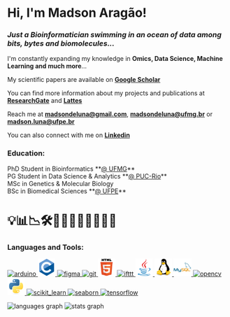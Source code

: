 <h1 align="left">Hi, I'm Madson Aragão!</h1>
<h3 align="left"><i>Just a Bioinformatician swimming in an ocean of data among bits, bytes and biomolecules...</i></h3></h3>

I'm constantly expanding my knowledge in **Omics, Data Science, Machine Learning and much more**... 

My scientific papers are available on **<a href="https://scholar.google.com.br/citations?user=GmHvOYsAAAAJ&hl=en">Google Scholar</a>**

You can find more information about my projects and publications at **<a href="https://www.researchgate.net/profile/Madson-Luna-Aragao-2">ResearchGate</a>** and **<a href="http://lattes.cnpq.br/0893799887546498">Lattes</a>**

Reach me at **madsondeluna@gmail.com**, **madsondeluna@ufmg.br** or **madson.luna@ufpe.br** 

You can also connect with me on **<a href="https://www.linkedin.com/in/madsonaragao/">Linkedin</a>**

<h3 align="left">Education:</h3>
PhD Student in Bioinformatics **<a href="http://www.pgbioinfo.icb.ufmg.br/">@ UFMG</a>** <br>
PG Student in Data Science & Analytics **<a href="https://especializacao.ccec.puc-rio.br/">@ PUC-Rio</a>**  <br>
MSc in Genetics & Molecular Biology  <br> 
BSc in Biomedical Sciences **<a href="https://www.ufpe.br/biomedicina-bacharelado-cb">@ UFPE</a>**

<h1>💡📊📉🛠️👨🏻‍💻🧬📑✍🏼🧮</h1>

<h3 align="left">Languages and Tools:</h3>
<p align="left"> <a href="https://www.arduino.cc/" target="_blank" rel="noreferrer"> <img src="https://cdn.worldvectorlogo.com/logos/arduino-1.svg" alt="arduino" width="40" height="40"/> </a> <a href="https://www.cprogramming.com/" target="_blank" rel="noreferrer"> <img src="https://raw.githubusercontent.com/devicons/devicon/master/icons/c/c-original.svg" alt="c" width="40" height="40"/> </a> <a href="https://www.figma.com/" target="_blank" rel="noreferrer"> <img src="https://www.vectorlogo.zone/logos/figma/figma-icon.svg" alt="figma" width="40" height="40"/> </a> <a href="https://git-scm.com/" target="_blank" rel="noreferrer"> <img src="https://www.vectorlogo.zone/logos/git-scm/git-scm-icon.svg" alt="git" width="40" height="40"/> </a> <a href="https://www.w3.org/html/" target="_blank" rel="noreferrer"> <img src="https://raw.githubusercontent.com/devicons/devicon/master/icons/html5/html5-original-wordmark.svg" alt="html5" width="40" height="40"/> </a> <a href="https://ifttt.com/" target="_blank" rel="noreferrer"> <img src="https://www.vectorlogo.zone/logos/ifttt/ifttt-ar21.svg" alt="ifttt" width="40" height="40"/> </a> <a href="https://www.java.com" target="_blank" rel="noreferrer"> <img src="https://raw.githubusercontent.com/devicons/devicon/master/icons/java/java-original.svg" alt="java" width="40" height="40"/> </a> <a href="https://www.linux.org/" target="_blank" rel="noreferrer"> <img src="https://raw.githubusercontent.com/devicons/devicon/master/icons/linux/linux-original.svg" alt="linux" width="40" height="40"/> </a> <a href="https://www.mysql.com/" target="_blank" rel="noreferrer"> <img src="https://raw.githubusercontent.com/devicons/devicon/master/icons/mysql/mysql-original-wordmark.svg" alt="mysql" width="40" height="40"/> </a> <a href="https://opencv.org/" target="_blank" rel="noreferrer"> <img src="https://www.vectorlogo.zone/logos/opencv/opencv-icon.svg" alt="opencv" width="40" height="40"/> </a> <a href="https://www.python.org" target="_blank" rel="noreferrer"> <img src="https://raw.githubusercontent.com/devicons/devicon/master/icons/python/python-original.svg" alt="python" width="40" height="40"/> </a> <a href="https://scikit-learn.org/" target="_blank" rel="noreferrer"> <img src="https://upload.wikimedia.org/wikipedia/commons/0/05/Scikit_learn_logo_small.svg" alt="scikit_learn" width="40" height="40"/> </a> <a href="https://seaborn.pydata.org/" target="_blank" rel="noreferrer"> <img src="https://seaborn.pydata.org/_images/logo-mark-lightbg.svg" alt="seaborn" width="40" height="40"/> </a> <a href="https://www.tensorflow.org" target="_blank" rel="noreferrer"> <img src="https://www.vectorlogo.zone/logos/tensorflow/tensorflow-icon.svg" alt="tensorflow" width="40" height="40"/> </a> </p>

<div align="left">
 <img src="https://github-readme-stats.vercel.app/api/top-langs?username=madsondeluna&locale=en&hide_title=false&layout=compact&card_width=320&langs_count=6&theme=swift&hide_border=false&order=2" height="150" alt="languages graph"/>
  <img src="https://github-readme-stats.vercel.app/api?username=madsondeluna&hide_title=false&hide_rank=false&show_icons=true&include_all_commits=true&count_private=true&disable_animations=false&theme=swift&locale=en&hide_border=false&order=1" height="150" alt="stats graph"/>
</div>


